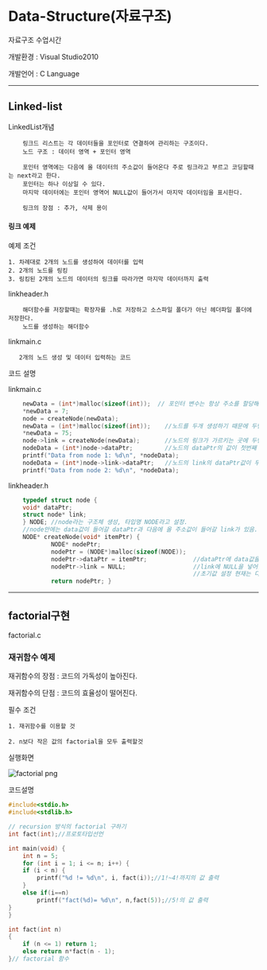 # Data-Structure(자료구조)

자료구조 수업시간 

개발환경 : Visual Studio2010

개발언어 : C Language


----------------------------------------------------------------------------
## Linked-list


LinkedList개념

        링크드 리스트는 각 데이터들을 포인터로 연결하여 관리하는 구조이다.
        노드 구조 : 데이터 영역 + 포인터 영역

        포인터 영역에는 다음에 올 데이터의 주소값이 들어온다 주로 링크라고 부르고 코딩할때는 next라고 한다.
        포인터는 하나 이상일 수 있다.
        마지막 데이터에는 포인터 영역어 NULL값이 들어가서 마지막 데이터임을 표시한다.

        링크의 장점 : 추가, 삭제 용이


#### 링크 예제


예제 조건

    1. 차례대로 2개의 노드를 생성하여 데이터를 입력
    2. 2개의 노드를 링킹
    3. 링킹된 2개의 노드의 데이터의 링크를 따라가면 마지막 데이터까지 출력
    
linkheader.h

        해더함수를 저장할때는 확장자를 .h로 저장하고 소스파일 폴더가 아닌 헤더파일 폴더에 저장한다.
        노드를 생성하는 해더함수


linkmain.c
       
       2개의 노드 생성 및 데이터 입력하는 코드
      
코드 설명  

   linkmain.c
```c
	newData = (int*)malloc(sizeof(int));  // 포인터 변수는 항상 주소를 할당해주어야함. malloc은 동적할당
	*newData = 7;
	node = createNode(newData);
	newData = (int*)malloc(sizeof(int));    //노드를 두개 생성하기 때문에 두번의 동적할당이 필요
	*newData = 75;
	node->link = createNode(newData);       //노드의 링크가 가르키는 곳에 두번째 노드를 만든다
	nodeData = (int*)node->dataPtr;         //노드의 dataPtr의 값이 첫번째 node의 data
	printf("Data from node 1: %d\n", *nodeData);
	nodeData = (int*)node->link->dataPtr;   //노드의 link의 dataPtr값이 두번째 node의 data
	printf("Data from node 2: %d\n", *nodeData);
```
        
        
   linkheader.h
```c
	typedef struct node {
	void* dataPtr;
	struct node* link;
	} NODE; //node라는 구조체 생성, 타입명 NODE라고 설정.
	//node안에는 data값이 들어갈 dataPtr과 다음에 올 주소값이 들어갈 link가 있음.
	NODE* createNode(void* itemPtr) { 
            NODE* nodePtr;
            nodePtr = (NODE*)malloc(sizeof(NODE));
            nodePtr->dataPtr = itemPtr;             //dataPtr에 data값을 넣어줌
            nodePtr->link = NULL;                   //link에 NULL을 넣어줌
                                                    //초기값 설정 현재는 다음에 올 data가 없기 떄문에 NULL을 넣음
            return nodePtr; }
```



------------------------------------------------------------------------------------------    

## factorial구현

factorial.c

### 재귀함수 예제

재귀함수의 장점 : 코드의 가독성이 높아진다.

재귀함수의 단점 : 코드의 효율성이 떨어진다.


필수 조건

    1. 재귀함수를 이용할 것
    
    2. n보다 작은 값의 factorial을 모두 출력할것

실행화면

   ![factorial png](https://user-images.githubusercontent.com/44545584/48903235-44b8b800-ee9e-11e8-9437-4987ae9e3648.jpg)

코드설명

```c
#include<stdio.h>
#include<stdlib.h>

// recursion 방식의 factorial 구하기
int fact(int);//프로토타입선언

int main(void) {
	int n = 5;
	for (int i = 1; i <= n; i++) {
	if (i < n) {
		printf("%d != %d\n", i, fact(i));//1!~4!까지의 값 출력
	}
	else if(i==n)
		printf("fact(%d)= %d\n", n,fact(5));//5!의 값 출력
}
}

int fact(int n)
{
	if (n <= 1) return 1;
	else return n*fact(n - 1);
}// factorial 함수
```
